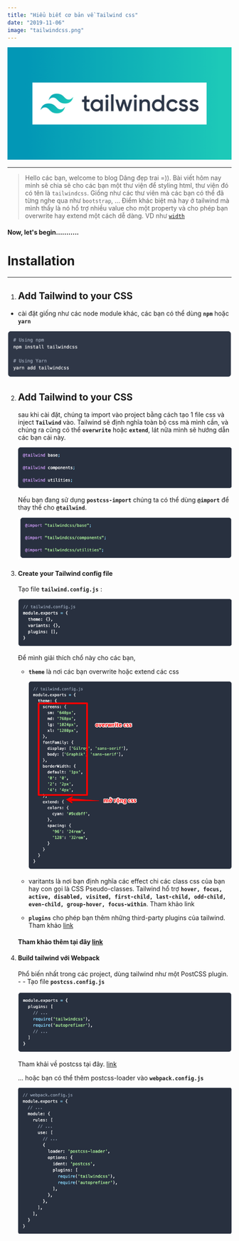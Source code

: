 ```yaml
---
title: "Hiểu biết cơ bản về Tailwind css"
date: "2019-11-06"
image: "tailwindcss.png"
---
```


![](tailwindcss.png)

---

> Hello các bạn, welcome to blog Dâng đẹp trai =)). Bài viết hôm nay minh sẽ chia sẽ cho các bạn một thư viện để styling html, thư viện đó có tên là `tailwindcss`. Giống như các thư viên mà các bạn có thể đã từng nghe qua như `bootstrap`, ... Điểm khác biệt mà hay ở tailwind mà mình thấy là nó hổ trợ nhiều value cho một property và cho phép bạn overwrite hay extend một cách dễ dàng. VD như [`width`](https://tailwindcss.com/docs/width/#app)

#### Now, let's begin...........

# Installation

---

1. ## Add Tailwind to your CSS

- cài đặt giống như các node module khác, các bạn có thể dùng **`npm`** hoặc **`yarn`**

![](installation.png)

2. ## Add Tailwind to your CSS

   sau khi cài đặt, chúng ta import vào project bằng cách tạo 1 file css và inject **`Tailwind`** vào. Tailwind sẽ định nghĩa toàn bộ css mà mình cần, và chúng ra cũng có thể **`overwrite`** hoặc **`extend`**, lát nữa mình sẽ hướng dẫn các bạn cái này.

   ![](2.png)

   Nếu bạn đang sử dụng **`postcss-import`** chúng ta có thể dùng **`@import`** để thay thế cho **`@tailwind`**.

   ![](3.png)

3. #### Create your Tailwind config file

   Tạo file **`tailwind.config.js`** :

   ![](4.png)

   Để mình giải thích chổ này cho các bạn,

   - **`theme`** là nơi các bạn overwrite hoặc extend các css

     ![](5.png)

   - varitants là nơi bạn định nghĩa các effect chi các class css của bạn hay con gọi là CSS Pseudo-classes. Tailwind hổ trợ **`hover, focus, active, disabled, visited, first-child, last-child, odd-child, even-child, group-hover, focus-within`**. Tham khảo link

   - **`plugins`** cho phép bạn thêm những third-party plugins của tailwind. Tham khảo [link](https://tailwindcss.com/docs/plugins/)

   #### Tham khảo thêm tại đây [link](https://tailwindcss.com/docs/configuration/)

4. #### Build tailwind với Webpack

   Phổ biến nhất trong các project, dùng tailwind như một PostCSS plugin. - - Tạo file **`postcss.config.js`**

   ![](6.png)

   Tham khải về postcss tại đây. [link](https://github.com/postcss/postcss#usage)

   ... hoặc bạn có thể thêm postcss-loader vào **`webpack.config.js`**

   ![](7.png)
